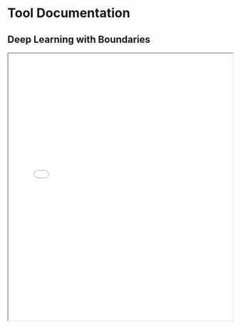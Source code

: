 # Tool Documentation

## Deep Learning with Boundaries

<iframe src="src/docs/DeepLearningwithBoundaries.html" width="100%" height="600px"></iframe>